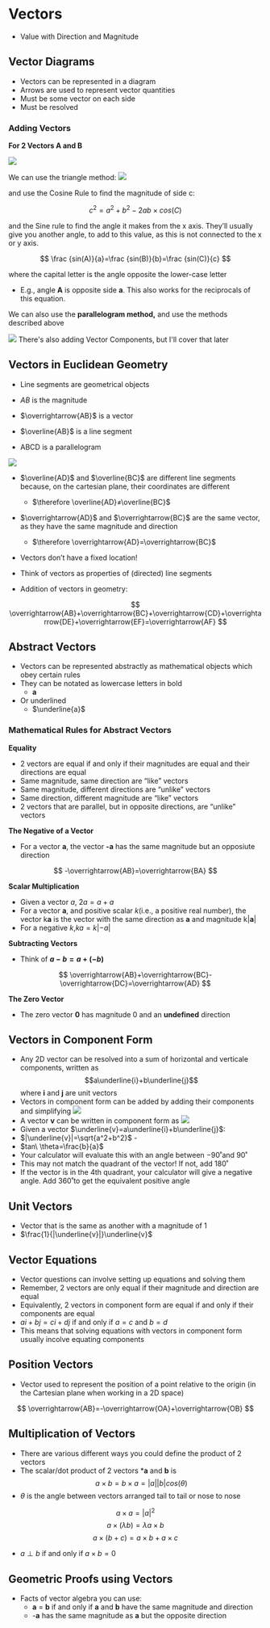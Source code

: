 # Vectors

-   Value with Direction and Magnitude

## Vector Diagrams

-   Vectors can be represented in a diagram
-   Arrows are used to represent vector quantities
-   Must be some vector on each side
-   Must be resolved

### Adding Vectors

**For 2 Vectors A and B**

![](Info%20Images/vec.png)

We can use the triangle method:
![](Info%20Images/tri.png)


and use the Cosine Rule to find the magnitude of side c:

$$ c^2=a^2+b^2-2ab\times cos(C) $$

and the Sine rule to find the angle it makes from the x axis. They’ll usually give you another angle, to add to this value, as this is not connected to the x or y axis.

$$ \frac {sin(A)}{a}=\frac {sin(B)}{b}=\frac {sin(C)}{c} $$

where the capital letter is the angle opposite the lower-case letter
- E.g., angle **A** is opposite side **a**. 
This also works for the reciprocals of this equation.


We can also use the ******parallelogram method,****** and use the methods described above

![](Info%20Images/para.png)
There's also adding Vector Components, but I'll cover that later

## Vectors in Euclidean Geometry

-   Line segments are geometrical objects
    
-   $AB$ is the magnitude
   
-   $\overrightarrow{AB}$ is a vector
    
-   $\overline{AB}$ is a line segment
    
-   ABCD is a parallelogram
    
 ![](Info%20Images/para%202.png)
    
-   $\overline{AD}$ and $\overline{BC}$ are different line segments because, on the cartesian plane, their coordinates are different
    
    -   $\therefore \overline{AD}≠\overline{BC}$
-   $\overrightarrow{AD}$ and $\overrightarrow{BC}$ are the same vector, as they have the same magnitude and direction
    
    -   $\therefore \overrightarrow{AD}=\overrightarrow{BC}$
-   Vectors don’t have a fixed location!
    
-   Think of vectors as properties of (directed) line segments
    
-   Addition of vectors in geometry:
    

$$ \overrightarrow{AB}+\overrightarrow{BC}+\overrightarrow{CD}+\overrightarrow{DE}+\overrightarrow{EF}=\overrightarrow{AF} $$

## Abstract Vectors

-   Vectors can be represented abstractly as mathematical objects which obey certain rules
-   They can be notated as lowercase letters in bold
    -   **a**
-   Or underlined
    -   $\underline{a}$

### Mathematical Rules for Abstract Vectors

****************Equality****************

-   2 vectors are equal if and only if their magnitudes are equal and their directions are equal
-   Same magnitude, same direction are “like” vectors
-   Same magnitude, different directions are “unlike” vectors
-   Same direction, different magnitude are “like” vectors
-   2 vectors that are parallel, but in opposite directions, are “unlike” vectors

******************The Negative of a Vector******************

-   For a vector **a**, the vector **-a** has the same magnitude but an opposiute direction

$$ -\overrightarrow{AB}=\overrightarrow{BA} $$

**Scalar Multiplication**

-   Given a vector $a$, $2a=a+a$
-   For a vector **a**, and positive scalar $k$(i.e., a positive real number), the vector k**a** is the vector with the same direction as **a** and magnitude k|**a**|
-   For a negative $k$,$ka=k|-a|$

**********Subtracting Vectors**********

-   Think of **$a-b=a+(-b)$**

$$ \overrightarrow{AB}+\overrightarrow{BC}-\overrightarrow{DC}=\overrightarrow{AD} $$

************The Zero Vector************

-   The zero vector **$0$** has magnitude 0 and an ******************undefined****************** direction

## Vectors in Component Form

-   Any 2D vector can be resolved into a sum of horizontal and verticale components, written as $$a\underline{i}+b\underline{j}$$ where **i** and **j** are unit vectors
-   Vectors in component form can be added by adding their components and simplifying
![](Info%20Images/vector%201.png)
-   A vector ****v**** can be written in component form as
![](Info%20Images/vector%202.png)
-   Given a vector $\underline{v}=a\underline{i}+b\underline{j}$:
- $|\underline{v}|=\sqrt{a^2+b^2}$ -
- $tan\ \theta=\frac{b}{a}$ 
- Your calculator will evaluate this with an angle between $-90˚$and $90˚$
-  This may not match the quadrant of the vector! If not, add $180˚$ 
-  If the vector is in the 4th quadrant, your calculator will give a negative angle. Add $360˚$to get the equivalent positive angle

## Unit Vectors
-   Vector that is the same as another with a magnitude of 1
-   $\frac{1}{|\underline{v}|}\underline{v}$

## Vector Equations
- Vector questions can involve setting up equations and solving them
- Remember, 2 vectors are only equal if their magnitude and direction are equal
- Equivalently, 2 vectors in component form are equal if and only if their components are equal
- $ai+bj=ci+dj$ if and only if $a=c$ and $b=d$
- This means that solving equations with vectors in component form usually incolve equating components

## Position Vectors
-   Vector used to represent the position of a point relative to the origin (in the Cartesian plane when working in a 2D space)

$$ \overrightarrow{AB}=-\overrightarrow{OA}+\overrightarrow{OB} $$

## Multiplication of Vectors

-   There are various different ways you could define the product of 2 vectors
-   The scalar/dot product of 2 vectors ***a** and **b** is
$$ a\times b=b\times a=|a||b| cos(\theta) $$
-   $\theta$ is the angle between vectors arranged tail to tail or nose to nose

$$ a \times a=|a|^2 $$
$$ a\times (\lambda b)=\lambda a \times b $$
$$ a \times (b+c)=a \times b+a\times c $$
-   $a \perp b$ if and only if $a \times b = 0$

## Geometric Proofs using Vectors
- Facts of vector algebra you can use:
	- **a** = **b** if and only if **a** and **b** have the same magnitude and direction
	- -**a** has the same magnitude as **a** but the opposite direction
